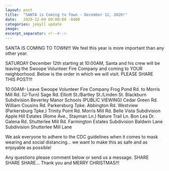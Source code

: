 ```yaml
---
layout: post
title:  "SANTA is Coming to Town - December 12, 2020!"
date:   2020-12-09 00:00:00 -0400
categories: jekyll update
image: 
excerpt_separator: <!--#-->
---
```

SANTA IS COMING TO TOWN!!! We feel this year is more important than any other year. 
<!--#-->
SATURDAY December 12th starting at 10:00AM, Santa and his crew will be leaving the Swoope Volunteer Fire Company and coming to YOUR neighborhood. Below is the order in which we will visit. PLEASE SHARE THIS POST!!!

10:00AM- Leave Swoope Volunteer Fire Company
Frog Pond Rd. to Morris Mill Rd. (U-Turn)
Sage Rd.
Elliott St./Bartley St./Linden St.
Blackburn Subdivision
Beverley Manor Schools (PUBLIC VIEWING)
Cedar Green Rd.
William Cousins Rd.
Parkersburg Tpke.
Abbington Rd.
Westview (Parkersburg Tpke.)
Trinity Point Rd.
Morris Mill Rd.
Belle Vista Subdivision
Apple Hill Estates (Rome Ave., Stayman Ln.)
Nature Trail Ln.
Bon Lea Dr.
Galena Rd.
Shutterlee Mill Rd.
Farmington Estates Subdivision
Baldwin Lane Subdivision
Shutterlee Mill Lane

We ask everyone to adhere to the CDC guidelines when it comes to mask wearing and social distancing... we want to make this as safe and as enjoyable as possible!

Any questions please comment below or send us a message. SHARE SHARE SHARE... Thank you and MERRY CHRISTMAS!!!